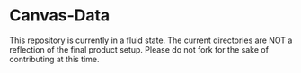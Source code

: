# Canvas-Data

This repository is currently in a fluid state. The current directories are NOT a reflection of the final product setup. Please do not fork for the sake of contributing at this time.
